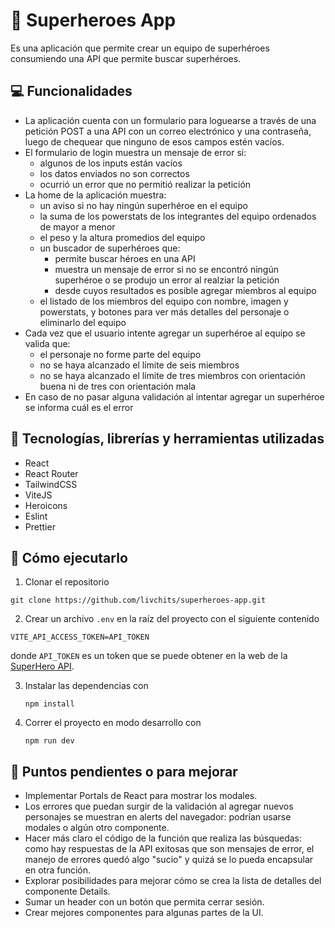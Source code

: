 # 🦸 Superheroes App

Es una aplicación que permite crear un equipo de superhéroes consumiendo una API que permite buscar superhéroes.

## 💻 Funcionalidades

- La aplicación cuenta con un formulario para loguearse a través de una petición POST a una API con un correo electrónico y una contraseña, luego de chequear que ninguno de esos campos estén vacíos.
- El formulario de login muestra un mensaje de error si:
  - algunos de los inputs están vacíos
  - los datos enviados no son correctos
  - ocurrió un error que no permitió realizar la petición
- La home de la aplicación muestra:
  - un aviso si no hay ningún superhéroe en el equipo
  - la suma de los powerstats de los integrantes del equipo ordenados de mayor a menor
  - el peso y la altura promedios del equipo
  - un buscador de superhéroes que:
    - permite buscar héroes en una API
    - muestra un mensaje de error si no se encontró ningún superhéroe o se produjo un error al realziar la petición
    - desde cuyos resultados es posible agregar miembros al equipo
  - el listado de los miembros del equipo con nombre, imagen y powerstats, y botones para ver más detalles del personaje o eliminarlo del equipo
- Cada vez que el usuario intente agregar un superhéroe al equipo se valida que:
  - el personaje no forme parte del equipo
  - no se haya alcanzado el límite de seis miembros
  - no se haya alcanzado el límite de tres miembros con orientación buena ni de tres con orientación mala
- En caso de no pasar alguna validación al intentar agregar un superhéroe se informa cuál es el error

## 🔧 Tecnologías, librerías y herramientas utilizadas

- React
- React Router
- TailwindCSS
- ViteJS
- Heroicons
- Eslint
- Prettier

## 🏃 Cómo ejecutarlo

1. Clonar el repositorio

`git clone https://github.com/livchits/superheroes-app.git`

2. Crear un archivo `.env` en la raíz del proyecto con el siguiente contenido

`VITE_API_ACCESS_TOKEN=API_TOKEN`

donde `API_TOKEN` es un token que se puede obtener en la web de la [SuperHero API](https://www.superheroapi.com/).

3. Instalar las dependencias con

   `npm install`

4. Correr el proyecto en modo desarrollo con

   `npm run dev`

## 📝 Puntos pendientes o para mejorar

- Implementar Portals de React para mostrar los modales.
- Los errores que puedan surgir de la validación al agregar nuevos personajes se muestran en alerts del navegador: podrían usarse modales o algún otro componente.
- Hacer más claro el código de la función que realiza las búsquedas: como hay respuestas de la API exitosas que son mensajes de error, el manejo de errores quedó algo "sucio" y quizá se lo pueda encapsular en otra función.
- Explorar posibilidades para mejorar cómo se crea la lista de detalles del componente Details.
- Sumar un header con un botón que permita cerrar sesión.
- Crear mejores componentes para algunas partes de la UI.
